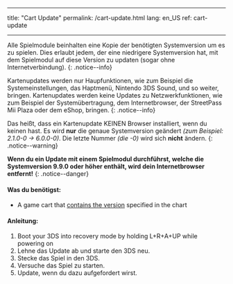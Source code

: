 * * *

title: "Cart Update" permalink: /cart-update.html lang: en_US ref: cart-update

* * *

Alle Spielmodule beinhalten eine Kopie der benötigten Systemversion um es zu spielen. Dies erlaubt jedem, der eine niedrigere Systemversion hat, mit dem Spielmodul auf diese Version zu updaten (sogar ohne Internetverbindung). {: .notice--info}

Kartenupdates werden nur Haupfunktionen, wie zum Beispiel die Systemeinstellungen, das Haptmenü, Nintendo 3DS Sound, und so weiter, bringen. Kartenupdates werden keine Updates zu Netzwerkfunktionen, wie zum Beispiel der Systemübertragung, dem Internetbrowser, der StreetPass Mii Plaza oder dem eShop, bringen. {: .notice--info}

Das heißt, dass ein Kartenupdate KEINEN Browser installiert, wenn du keinen hast. Es wird **nur** die genaue Systemversion geändert *(zum Beispiel: 2.1.0-0 -> 6.0.0-0)*. Die letzte Nummer *(die -0)* wird sich **nicht** ändern. {: .notice--warning}

**Wenn du ein Update mit einem Spielmodul durchführst, welche die Systemversion 9.9.0 oder höher enthält, wird dein Internetbrowser entfernt!** {: .notice--danger}

#### Was du benötigst:

* A game cart that [contains the version](http://www.3dsdb.com/) specified in the chart

#### Anleitung:

  1. Boot your 3DS into recovery mode by holding L+R+A+UP while powering on
  2. Lehne das Update ab und starte den 3DS neu.
  3. Stecke das Spiel in den 3DS.
  4. Versuche das Spiel zu starten.
  5. Update, wenn du dazu aufgefordert wirst.